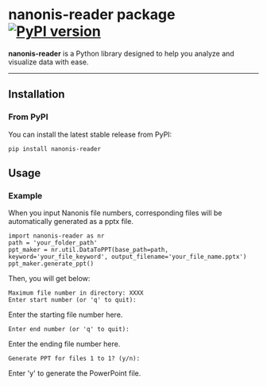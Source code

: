 # nanonis-reader package [![PyPI version](https://badge.fury.io/py/nanonis-reader.svg)](https://pypi.org/project/nanonis-reader/)

**nanonis-reader** is a Python library designed to help you analyze and visualize data with ease.  

---

## Installation

### From PyPI

You can install the latest stable release from PyPI:

```
pip install nanonis-reader
```

## Usage

### Example

When you input Nanonis file numbers, corresponding files will be automatically generated as a pptx file.

```
import nanonis-reader as nr
path = 'your_folder_path'
ppt_maker = nr.util.DataToPPT(base_path=path, keyword='your_file_keyword', output_filename='your_file_name.pptx')
ppt_maker.generate_ppt()
```

Then, you will get below:

```
Maximum file number in directory: XXXX
Enter start number (or 'q' to quit): 
```

Enter the starting file number here.

```
Enter end number (or 'q' to quit): 
```

Enter the ending file number here.

```
Generate PPT for files 1 to 1? (y/n): 
```

Enter 'y' to generate the PowerPoint file.
